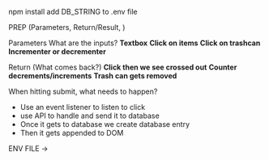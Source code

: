 npm install
add DB_STRING to .env file




PREP (Parameters, Return/Result, )



Parameters 
What are the inputs? 
 **Textbox** 
**Click on items**
**Click on trashcan**
**Incrementer or decrementer** 

Return (What comes back?)
**Click then we see crossed out**
**Counter decrements/increments**
**Trash can gets removed** 




When hitting submit, what needs to happen? 
- Use an event listener to listen to click 
- use API to handle and send it to database 
- Once it gets to database we create database entry 
- Then it gets appended to DOM 




ENV FILE -> 


